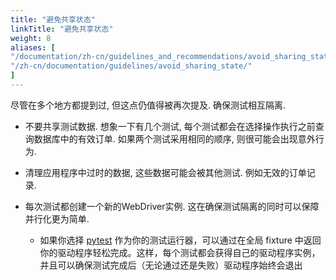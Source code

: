 ```yaml
---
title: "避免共享状态"
linkTitle: "避免共享状态"
weight: 8
aliases: [
"/documentation/zh-cn/guidelines_and_recommendations/avoid_sharing_state/",
"/zh-cn/documentation/guidelines/avoid_sharing_state/"
]
---
```


尽管在多个地方都提到过, 但这点仍值得被再次提及. 确保测试相互隔离.

* 不要共享测试数据. 
想象一下有几个测试, 每个测试都会在选择操作执行之前查询数据库中的有效订单. 
如果两个测试采用相同的顺序, 则很可能会出现意外行为.

* 清理应用程序中过时的数据, 这些数据可能会被其他测试. 
例如无效的订单记录.

* 每次测试都创建一个新的WebDriver实例. 
这在确保测试隔离的同时可以保障并行化更为简单.

    * 如果你选择 [pytest](https://pytest.org/) 作为你的测试运行器，可以通过在全局 fixture 中返回你的驱动程序轻松完成。这样，每个测试都会获得自己的驱动程序实例，并且可以确保测试完成后（无论通过还是失败）驱动程序始终会退出
